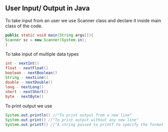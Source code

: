 ## User Input/ Output in Java

To take input from an user we use Scanner class and declare it inside main class of the code.
```java
public static void main(String args[]){
Scanner sc = new Scanner(System.in);
}
```
To take input of multiple data types
```java
int - nextInt()
float - nextFloat()
boolean - nextBoolean()
String - nextLine()
double - nextDouble()
long - nextLong()
short - nextShort()
byte - nextByte()
```
To print output we use 
```java
System.out.println() //"To print output from a new line"
System.out.print() //"To print output without any new line"
System.out.printf() //"A string passed to printf to specify the format of the output."
```
